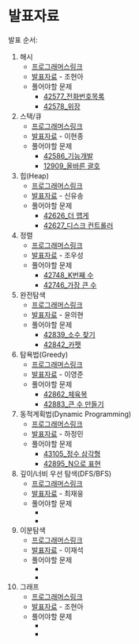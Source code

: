 # 발표자료
발표 순서:  
1. 해시  
    * [프로그래머스링크](https://school.programmers.co.kr/learn/courses/30/parts/12077)
    * [발표자료](https://github.com/ai-kmu/etc/blob/master/algorithm/Basic_Class/%EB%B0%9C%ED%91%9C%EC%9E%90%EB%A3%8C/01_hash.ipynb) - 조현아
    * 풀어야할 문제
        - [42577_전화번호목록](https://school.programmers.co.kr/learn/courses/30/lessons/42577)
        - [42578_위장](https://school.programmers.co.kr/learn/courses/30/lessons/42578)
2. 스택/큐
    * [프로그래머스링크](https://school.programmers.co.kr/learn/courses/30/parts/12081)
    * [발표자료](https://github.com/ai-kmu/etc/blob/master/algorithm/Basic_Class/%EB%B0%9C%ED%91%9C%EC%9E%90%EB%A3%8C/%E1%84%89%E1%85%B3%E1%84%90%E1%85%A2%E1%86%A8%E1%84%8F%E1%85%B2.ipynb) - 이현종
    * 풀어야할 문제
        - [42586_기능개발](https://school.programmers.co.kr/learn/courses/30/lessons/42586)
        - [12909_올바른 괄호](https://school.programmers.co.kr/learn/courses/30/lessons/12909)
3. 힙(Heap)
    * [프로그래머스링크](https://school.programmers.co.kr/learn/courses/30/parts/12117)
    * [발표자료](https://github.com/ai-kmu/etc/blob/master/algorithm/Basic_Class/%EB%B0%9C%ED%91%9C%EC%9E%90%EB%A3%8C/Heap.ipynb) - 신유송
    * 풀어야할 문제
        - [42626_더 맵게](https://school.programmers.co.kr/learn/courses/30/lessons/42626)
        - [42627_디스크 컨트롤러](https://school.programmers.co.kr/learn/courses/30/lessons/42627)
4. 정렬
    * [프로그래머스링크](https://school.programmers.co.kr/learn/courses/30/parts/12198)
    * [발표자료](https://github.com/ai-kmu/etc/blob/master/algorithm/Basic_Class/%EB%B0%9C%ED%91%9C%EC%9E%90%EB%A3%8C/04_%E1%84%8C%E1%85%A5%E1%86%BC%E1%84%85%E1%85%A7%E1%86%AF.ipynb) - 조우성
    * 풀어야할 문제
        - [42748_K번째 수](https://school.programmers.co.kr/learn/courses/30/lessons/42748)
        - [42746_가장 큰 수](https://school.programmers.co.kr/learn/courses/30/lessons/42746)
5. 완전탐색
    * [프로그래머스링크](https://school.programmers.co.kr/learn/courses/30/parts/12230)
    * [발표자료](https://github.com/ai-kmu/etc/blob/master/algorithm/Basic_Class/%EB%B0%9C%ED%91%9C%EC%9E%90%EB%A3%8C/05_Brute_force.ipynb) - 윤의현
    * 풀어야할 문제
        - [42839_소수 찾기](https://school.programmers.co.kr/learn/courses/30/lessons/42839)
        - [42842_카펫](https://school.programmers.co.kr/learn/courses/30/lessons/42842)
6. 탐욕법(Greedy)
    * [프로그래머스링크](https://school.programmers.co.kr/learn/courses/30/parts/12244)
    * [발표자료](https://github.com/ai-kmu/etc/blob/master/algorithm/Basic_Class/%EB%B0%9C%ED%91%9C%EC%9E%90%EB%A3%8C/06_Greedy_algorithm.ipynb) - 이영준
    * 풀어야할 문제
        - [42862_체육복](https://school.programmers.co.kr/learn/courses/30/lessons/42862)
        - [42883_큰 수 만들기](https://school.programmers.co.kr/learn/courses/30/lessons/42883)
7. 동적계획법(Dynamic Programming)
    * [프로그래머스링크](https://school.programmers.co.kr/learn/courses/30/parts/12263)
    * [발표자료](https://github.com/ai-kmu/etc/blob/master/algorithm/Basic_Class/%EB%B0%9C%ED%91%9C%EC%9E%90%EB%A3%8C/07_Dynamic_Programming.ipynb) - 하정민
    * 풀어야할 문제
        - [43105_정수 삼각형](https://school.programmers.co.kr/learn/courses/30/lessons/43105)
        - [42895_N으로 표현](https://school.programmers.co.kr/learn/courses/30/lessons/42895)
8. 깊이/너비 우선 탐색(DFS/BFS)
    * [프로그래머스링크](https://school.programmers.co.kr/learn/courses/30/parts/12421)
    * [발표자료](https://github.com/ai-kmu/etc/blob/master/algorithm/Basic_Class/%EB%B0%9C%ED%91%9C%EC%9E%90%EB%A3%8C/08_DFS%26BFS.ipynb) - 최재웅
    * 풀어야할 문제
        - []()
        - []()
9. 이분탐색
    * [프로그래머스링크](https://school.programmers.co.kr/learn/courses/30/parts/12486)
    * [발표자료]() - 이재석
    * 풀어야할 문제
        - []()
        - []()
10. 그래프
    * [프로그래머스링크](https://school.programmers.co.kr/learn/courses/30/parts/14393)
    * [발표자료]() - 조현아
    * 풀어야할 문제
        - []()
        - []()
